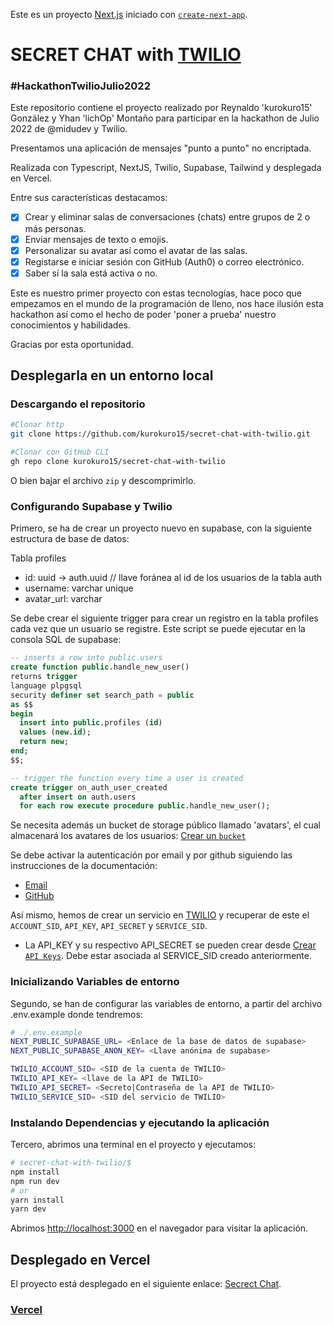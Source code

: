 Este es un proyecto [Next.js](https://nextjs.org/) iniciado con [`create-next-app`](https://github.com/vercel/next.js/tree/canary/packages/create-next-app).

# SECRET CHAT with [TWILIO](https://www.twilio.com/referral/xdppiQ)

### #HackathonTwilioJulio2022

Este repositorio contiene el proyecto realizado por Reynaldo 'kurokuro15' González y Yhan 'lichOp' Montaño para participar en la hackathon de Julio 2022 de @midudev y Twilio.

Presentamos una aplicación de mensajes "punto a punto" no encriptada.

Realizada con Typescript, NextJS, Twilio, Supabase, Tailwind y desplegada en Vercel.

Entre sus características destacamos:
- [x] Crear y eliminar salas de conversaciones (chats) entre grupos de 2 o más personas.
- [x] Enviar mensajes de texto o emojis.
- [x] Personalizar su avatar así como el avatar de las salas.
- [x] Registarse e iniciar sesión con GitHub (Auth0) o correo electrónico.
- [x] Saber sí la sala está activa o no.

Este es nuestro primer proyecto con estas tecnologías, hace poco que empezamos en el mundo de la programación de lleno,
nos hace ilusión esta hackathon así como el hecho de poder 'poner a prueba' nuestro conocimientos y habilidades. 

Gracias por esta oportunidad.

## Desplegarla en un entorno local

### Descargando el repositorio

```bash
#Clonar http
git clone https://github.com/kurokuro15/secret-chat-with-twilio.git

#Clonar con GitHub CLI
gh repo clone kurokuro15/secret-chat-with-twilio
```

O bien bajar el archivo `zip` y descomprimirlo.

### Configurando Supabase y Twilio

Primero, se ha de crear un proyecto nuevo en supabase, con la siguiente estructura de base de datos:

Tabla profiles

- id: uuid -> auth.uuid // llave foránea al id de los usuarios de la tabla auth
- username: varchar unique
- avatar_url: varchar

Se debe crear el siguiente trigger para crear un registro en la tabla profiles cada vez que un usuario se registre. Este script se puede ejecutar en la consola SQL de supabase:

```sql
-- inserts a row into public.users
create function public.handle_new_user()
returns trigger
language plpgsql
security definer set search_path = public
as $$
begin
  insert into public.profiles (id)
  values (new.id);
  return new;
end;
$$;

-- trigger the function every time a user is created
create trigger on_auth_user_created
  after insert on auth.users
  for each row execute procedure public.handle_new_user();
```

Se necesita además un bucket de storage público llamado 'avatars', el cual almacenará los avatares de los usuarios: [Crear un `bucket`](https://supabase.com/docs/guides/storage#create-a-bucket)

Se debe activar la autenticación por email y por github siguiendo las instrucciones de la documentación:

- [Email](https://supabase.com/docs/guides/auth/auth-email)
- [GitHub](https://supabase.com/docs/guides/auth/auth-github)

Así mismo, hemos de crear un servicio en [TWILIO](https://www.twilio.com/referral/xdppiQ) y recuperar de este el `ACCOUNT_SID`, `API_KEY`, `API_SECRET` y `SERVICE_SID`.

- La API_KEY y su respectivo API_SECRET se pueden crear desde [Crear `API Keys`](https://console.twilio.com/us1/account/keys-credentials/api-keys?frameUrl=%2Fconsole%2Fproject%2Fapi-keys%3Fx-target-region%3Dus1). Debe estar asociada al SERVICE_SID creado anteriormente.

### Inicializando Variables de entorno

Segundo, se han de configurar las variables de entorno, a partir del archivo .env.example donde tendremos:

```bash
# ./.env.example
NEXT_PUBLIC_SUPABASE_URL= <Enlace de la base de datos de supabase>
NEXT_PUBLIC_SUPABASE_ANON_KEY= <Llave anónima de supabase>

TWILIO_ACCOUNT_SID= <SID de la cuenta de TWILIO>
TWILIO_API_KEY= <llave de la API de TWILIO>
TWILIO_API_SECRET= <Secreto|Contraseña de la API de TWILIO>
TWILIO_SERVICE_SID= <SID del servicio de TWILIO>
```

### Instalando Dependencias y ejecutando la aplicación

Tercero, abrimos una terminal en el proyecto y ejecutamos:

```bash
# secret-chat-with-twilio/$
npm install
npm run dev
# or
yarn install
yarn dev
```

Abrimos [http://localhost:3000](http://localhost:3000) en el navegador para visitar la aplicación.

## Desplegado en Vercel

El proyecto está desplegado en el siguiente enlace:
[Secrect Chat]().

### [Vercel](https://vercel.com/)

